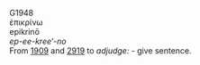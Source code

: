 <body>
  <p>G1948<br>  ἐπικρίνω  <br> epikrinō  <br><i>ep-ee-kree‘-no </i><br>From <a href="g1909.htm">1909</a> and <a href="g2919.htm">2919</a>  to <i>adjudge:</i> - give sentence.<br></p>
 </body>